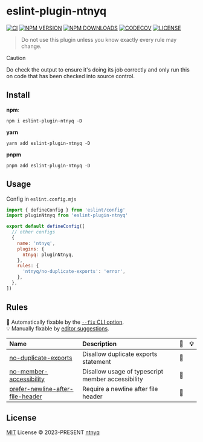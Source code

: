# eslint-plugin-ntnyq

[![CI](https://github.com/ntnyq/eslint-plugin-ntnyq/workflows/CI/badge.svg)](https://github.com/ntnyq/eslint-plugin-ntnyq/actions)
[![NPM VERSION](https://img.shields.io/npm/v/eslint-plugin-ntnyq.svg)](https://www.npmjs.com/package/eslint-plugin-ntnyq)
[![NPM DOWNLOADS](https://img.shields.io/npm/dy/eslint-plugin-ntnyq.svg)](https://www.npmjs.com/package/eslint-plugin-ntnyq)
[![CODECOV](https://codecov.io/github/ntnyq/eslint-plugin-ntnyq/branch/main/graph/badge.svg)](https://codecov.io/github/ntnyq/eslint-plugin-ntnyq)
[![LICENSE](https://img.shields.io/github/license/ntnyq/eslint-plugin-ntnyq.svg)](https://github.com/ntnyq/eslint-plugin-ntnyq/blob/main/LICENSE)

> Do not use this plugin unless you know exactly every rule may change.

> [!CAUTION]
> Do check the output to ensure it's doing its job correctly and only run this on code that has been checked into source control.

## Install

**npm**:

```shell
npm i eslint-plugin-ntnyq -D
```

**yarn**

```shell
yarn add eslint-plugin-ntnyq -D
```

**pnpm**

```shell
pnpm add eslint-plugin-ntnyq -D
```

## Usage

Config in `eslint.config.mjs`

```js
import { defineConfig } from 'eslint/config'
import pluginNtnyq from 'eslint-plugin-ntnyq'

export default defineConfig([
  // other configs
  {
    name: 'ntnyq',
    plugins: {
      ntnyq: pluginNtnyq,
    },
    rules: {
      'ntnyq/no-duplicate-exports': 'error',
    },
  },
])
```

## Rules

🔧 Automatically fixable by the [`--fix` CLI option](https://eslint.org/docs/user-guide/command-line-interface#--fix).\
💡 Manually fixable by [editor suggestions](https://eslint.org/docs/developer-guide/working-with-rules#providing-suggestions).

| Name                                                                                                            | Description                                       | 🔧  | 💡  |
| :-------------------------------------------------------------------------------------------------------------- | :------------------------------------------------ | :-: | :-: |
| [no-duplicate-exports](https://eslint-plugin.ntnyq.com/rules/no-duplicate-exports.html)                         | Disallow duplicate exports statement              | 🔧  |     |
| [no-member-accessibility](https://eslint-plugin.ntnyq.com/rules/no-member-accessibility.html)                   | Disallow usage of typescript member accessibility | 🔧  |     |
| [prefer-newline-after-file-header](https://eslint-plugin.ntnyq.com/rules/prefer-newline-after-file-header.html) | Require a newline after file header               | 🔧  |     |

## License

[MIT](./LICENSE) License © 2023-PRESENT [ntnyq](https://github.com/ntnyq)
